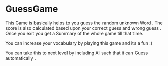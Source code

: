 # GuessGame

This Game is basically helps to you guess the random unknown Word .
The score is also calculated based upon your correct guess and wrong guess .
Once you exit you get a Summary of the whole game till that time.

You can increase your vocabulary by playing this game and its a fun :)

You can take this to next level by including AI such that it can Guess automatically .
